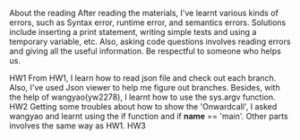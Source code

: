 About the reading
After reading the materials, I've learnt various kinds of errors, such as Syntax error, runtime error, and semantics errors. Solutions include inserting a print statement, writing simple tests and using a temporary variable, etc. Also, asking code questions involves reading errors and giving all the useful information. Be respectful to someone who helps us.
  
HW1
From HW1, I learn how to read json file and  check out each branch. Also, I've used Json viewer to help me figure out branches. Besides, with the help of wangyao(yw2278), I learnt how to use the sys.argv function.
HW2
Getting some troubles about how to show the 'Onwardcall', I asked wangyao and learnt using the if function and if __name__ == 'main'. Other parts involves the same way as HW1.
HW3
